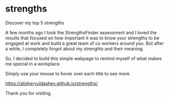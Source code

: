# strengths
Discover my top 5 strengths 

A few months ago I took the StrengthsFinder assessment and I loved the results that focused on how important it was to know your strengths to be engaged at work and build a great team of co workers around you. But after a while, I completely forgot about my strenghts and their meaning. 

So, I decided to build this simple webpage to remind myself of what makes me special in a workplace. 

Simply use your mouse to hover over each title to see more.

https://alisheryuldashev.github.io/strengths/

Thank you for visiting. 
